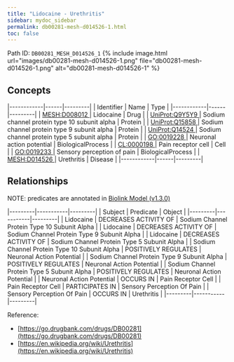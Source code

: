 ```yaml
---
title: "Lidocaine - Urethritis"
sidebar: mydoc_sidebar
permalink: db00281-mesh-d014526-1.html
toc: false 
---
```



Path ID: `DB00281_MESH_D014526_1`
{% include image.html url="images/db00281-mesh-d014526-1.png" file="db00281-mesh-d014526-1.png" alt="db00281-mesh-d014526-1" %}

## Concepts

|------------|------|---------|
| Identifier | Name | Type    |
|------------|------|---------|
| <a href="https://identifiers.org/MESH:D008012">MESH:D008012 </a> | Lidocaine | Drug |
| <a href="https://identifiers.org/UniProt:Q9Y5Y9">UniProt:Q9Y5Y9 </a> | Sodium channel protein type 10 subunit alpha | Protein |
| <a href="https://identifiers.org/UniProt:Q15858">UniProt:Q15858 </a> | Sodium channel protein type 9 subunit alpha | Protein |
| <a href="https://identifiers.org/UniProt:Q14524">UniProt:Q14524 </a> | Sodium channel protein type 5 subunit alpha | Protein |
| <a href="https://identifiers.org/GO:0019228">GO:0019228 </a> | Neuronal action potential | BiologicalProcess |
| <a href="https://identifiers.org/CL:0000198">CL:0000198 </a> | Pain receptor cell | Cell |
| <a href="https://identifiers.org/GO:0019233">GO:0019233 </a> | Sensory perception of pain | BiologicalProcess |
| <a href="https://identifiers.org/MESH:D014526">MESH:D014526 </a> | Urethritis | Disease |
|------------|------|---------|

## Relationships


NOTE: predicates are annotated in <a href="https://github.com/biolink/biolink-model/releases/tag/v1.3.0">Biolink Model (v1.3.0)</a>

|---------|-----------|---------|
| Subject | Predicate | Object  |
|---------|-----------|---------|
| Lidocaine | DECREASES ACTIVITY OF | Sodium Channel Protein Type 10 Subunit Alpha |
| Lidocaine | DECREASES ACTIVITY OF | Sodium Channel Protein Type 9 Subunit Alpha |
| Lidocaine | DECREASES ACTIVITY OF | Sodium Channel Protein Type 5 Subunit Alpha |
| Sodium Channel Protein Type 10 Subunit Alpha | POSITIVELY REGULATES | Neuronal Action Potential |
| Sodium Channel Protein Type 9 Subunit Alpha | POSITIVELY REGULATES | Neuronal Action Potential |
| Sodium Channel Protein Type 5 Subunit Alpha | POSITIVELY REGULATES | Neuronal Action Potential |
| Neuronal Action Potential | OCCURS IN | Pain Receptor Cell |
| Pain Receptor Cell | PARTICIPATES IN | Sensory Perception Of Pain |
| Sensory Perception Of Pain | OCCURS IN | Urethritis |
|---------|-----------|---------|

Reference: 
  - [https://go.drugbank.com/drugs/DB00281](https://go.drugbank.com/drugs/DB00281)
  - [https://en.wikipedia.org/wiki/Urethritis](https://en.wikipedia.org/wiki/Urethritis)
